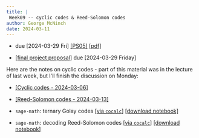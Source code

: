 ```yaml
---
title: |
 Week09 -- cyclic codes & Reed-Solomon codes
author: George McNinch  
date: 2024-03-11
---
```



- due [2024-03-29 Fri] 
  [[PS05]](/course-assignments/PS05--ECC.html) 
  [[pdf]](/course-assignments/PS05--ECC.pdf) 

- [[final project proposal]](/course-assignments/FinReport-Proposal.html) due [2024-03-29 Friday]

Here are the notes on cyclic codes - part of this material was in the
lecture of last week, but I'll finish the discussion on Monday:

- [[Cyclic codes - 2024-03-06]](/course-contents/2024-03-06--cyclic.html)
- [[Reed-Solomon codes - 2024-03-13]](/course-contents/2024-03-13--ReedSolomon.html)


- `sage-math`: ternary Golay codes
  [[via `cocalc`]](https://cocalc.com/github/gmcninch-tufts/2024-Sp-Math190/blob/main/course-contents/notebooks/2024-03-06--ternary-golay.ipynb)
  [[download notebook]](/course-contents/notebooks/2024-03-06--ternary-golay.ipynb) 


- `sage-math`: decoding Reed-Solomon codes
  [[via `cocalc`]](https://cocalc.com/github/gmcninch-tufts/2024-Sp-Math190/blob/main/course-contents/notebooks/2024-03-13--ReedSolomon-class.ipynb)
  [[download notebook]](/course-contents/notebooks/2024-03-13--ReedSolomon-class.ipynb) 

